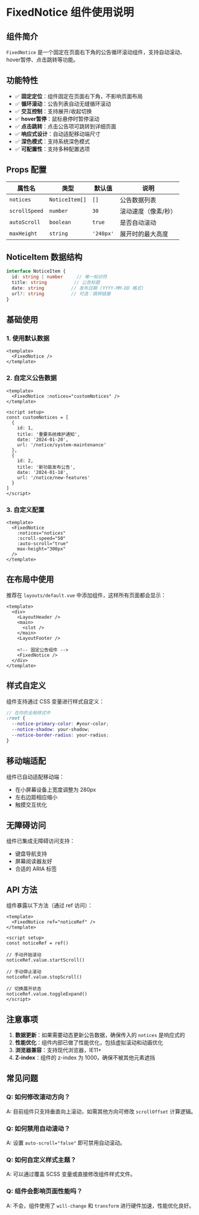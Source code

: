 # FixedNotice 组件使用说明

## 组件简介

`FixedNotice` 是一个固定在页面右下角的公告循环滚动组件，支持自动滚动、hover暂停、点击跳转等功能。

## 功能特性

- ✅ **固定定位**：组件固定在页面右下角，不影响页面布局
- ✅ **循环滚动**：公告列表自动无缝循环滚动
- ✅ **交互控制**：支持展开/收起切换
- ✅ **hover暂停**：鼠标悬停时暂停滚动
- ✅ **点击跳转**：点击公告项可跳转到详细页面
- ✅ **响应式设计**：自动适配移动端尺寸
- ✅ **深色模式**：支持系统深色模式
- ✅ **可配置性**：支持多种配置选项

## Props 配置

| 属性名 | 类型 | 默认值 | 说明 |
|--------|------|--------|------|
| `notices` | `NoticeItem[]` | `[]` | 公告数据列表 |
| `scrollSpeed` | `number` | `30` | 滚动速度（像素/秒） |
| `autoScroll` | `boolean` | `true` | 是否自动滚动 |
| `maxHeight` | `string` | `'240px'` | 展开时的最大高度 |

## NoticeItem 数据结构

```typescript
interface NoticeItem {
  id: string | number     // 唯一标识符
  title: string          // 公告标题
  date: string          // 发布日期 (YYYY-MM-DD 格式)
  url?: string          // 可选：跳转链接
}
```

## 基础使用

### 1. 使用默认数据

```vue
<template>
  <FixedNotice />
</template>
```

### 2. 自定义公告数据

```vue
<template>
  <FixedNotice :notices="customNotices" />
</template>

<script setup>
const customNotices = [
  {
    id: 1,
    title: '重要系统维护通知',
    date: '2024-01-20',
    url: '/notice/system-maintenance'
  },
  {
    id: 2,
    title: '新功能发布公告',
    date: '2024-01-18',
    url: '/notice/new-features'
  }
]
</script>
```

### 3. 自定义配置

```vue
<template>
  <FixedNotice 
    :notices="notices"
    :scroll-speed="50"
    :auto-scroll="true"
    max-height="300px"
  />
</template>
```

## 在布局中使用

推荐在 `layouts/default.vue` 中添加组件，这样所有页面都会显示：

```vue
<template>
  <div>
    <LayoutHeader />
    <main>
      <slot />
    </main>
    <LayoutFooter />
    
    <!-- 固定公告组件 -->
    <FixedNotice />
  </div>
</template>
```

## 样式自定义

组件支持通过 CSS 变量进行样式自定义：

```scss
// 在你的全局样式中
:root {
  --notice-primary-color: #your-color;
  --notice-shadow: your-shadow;
  --notice-border-radius: your-radius;
}
```

## 移动端适配

组件已自动适配移动端：
- 在小屏幕设备上宽度调整为 280px
- 左右边距相应缩小
- 触摸交互优化

## 无障碍访问

组件已集成无障碍访问支持：
- 键盘导航支持
- 屏幕阅读器友好
- 合适的 ARIA 标签

## API 方法

组件暴露以下方法（通过 ref 访问）：

```vue
<template>
  <FixedNotice ref="noticeRef" />
</template>

<script setup>
const noticeRef = ref()

// 手动开始滚动
noticeRef.value.startScroll()

// 手动停止滚动
noticeRef.value.stopScroll()

// 切换展开状态
noticeRef.value.toggleExpand()
</script>
```

## 注意事项

1. **数据更新**：如果需要动态更新公告数据，确保传入的 `notices` 是响应式的
2. **性能优化**：组件内部已做了性能优化，包括虚拟滚动和动画优化
3. **浏览器兼容**：支持现代浏览器，IE11+ 
4. **Z-index**：组件的 z-index 为 1000，确保不被其他元素遮挡

## 常见问题

### Q: 如何修改滚动方向？
A: 目前组件只支持垂直向上滚动，如需其他方向可修改 `scrollOffset` 计算逻辑。

### Q: 如何禁用自动滚动？
A: 设置 `auto-scroll="false"` 即可禁用自动滚动。

### Q: 如何自定义样式主题？
A: 可以通过覆盖 SCSS 变量或直接修改组件样式文件。

### Q: 组件会影响页面性能吗？
A: 不会，组件使用了 `will-change` 和 `transform` 进行硬件加速，性能优化良好。
